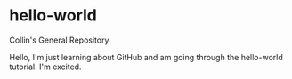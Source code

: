 # hello-world
Collin's General Repository

Hello, I'm just learning about GitHub and am  going through the hello-world tutorial. I'm excited.
